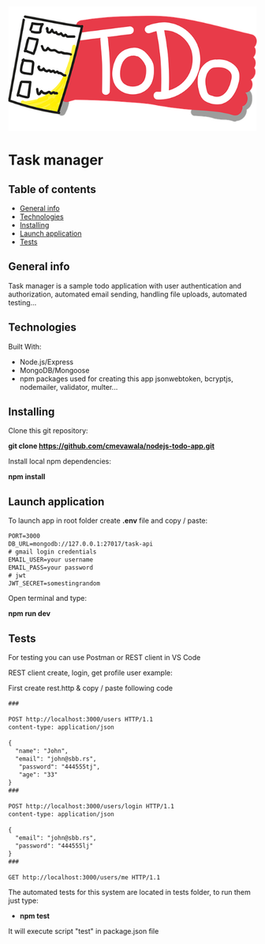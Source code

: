 ![todo pic](https://github.com/kardash-bp/task-manager/blob/master/todo.png "Task Manager by kardash")
# Task manager 
## Table of contents
* [General info](#general-info)
* [Technologies](#technologies)
* [Installing](#installing)
* [Launch application](#launch-application)
* [Tests](#tests)
## General info
Task manager is a sample todo application with  user authentication and authorization, automated email sending, handling file uploads, automated testing...
## Technologies
Built With:
* Node.js/Express 
* MongoDB/Mongoose 
* npm packages used for creating this app jsonwebtoken, bcryptjs, nodemailer, validator, multer...
## Installing
Clone this git repository:

**git clone https://github.com/cmevawala/nodejs-todo-app.git**

Install local npm dependencies:

**npm install**

## Launch application
To launch app in root folder create **.env** file and copy / paste:
```
PORT=3000
DB_URL=mongodb://127.0.0.1:27017/task-api
# gmail login credentials
EMAIL_USER=your username
EMAIL_PASS=your password
# jwt
JWT_SECRET=somestingrandom
```
Open terminal and type:

**npm run dev**

## Tests
For testing you can use Postman or REST client in VS Code

REST client create, login, get profile user example:&nbsp;

First create rest.http & copy / paste following code
```
###

POST http://localhost:3000/users HTTP/1.1
content-type: application/json

{
  "name": "John",
  "email": "john@sbb.rs",
   "password": "444555tj",
   "age": "33"
} 
###

POST http://localhost:3000/users/login HTTP/1.1
content-type: application/json

{
  "email": "john@sbb.rs",
  "password": "444555lj"
}
###

GET http://localhost:3000/users/me HTTP/1.1

```
 The automated tests for this system are located in tests folder, to run them just type:
 * **npm test**
 
 It will execute script "test" in package.json file
